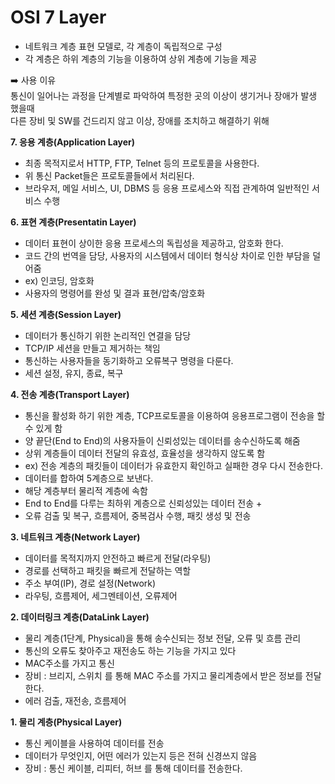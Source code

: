 # OSI 7 Layer
- 네트워크 계층 표현 모델로, 각 계층이 독립적으로 구성
- 각 계층은 하위 계층의 기능을 이용하여 상위 계층에 기능을 제공  

➡️ 사용 이유  
통신이 일어나는 과정을 단계별로 파악하여 특정한 곳의 이상이 생기거나 장애가 발생 했을때  
다른 장비 및 SW를 건드리지 않고 이상, 장애를 조치하고 해결하기 위해

**7. 응용 계층(Application Layer)**
- 최종 목적지로서 HTTP, FTP, Telnet 등의 프로토콜을 사용한다.
- 위 통신 Packet들은 프로토콜들에서 처리된다.
- 브라우저, 메일 서비스, UI, DBMS 등 응용 프로세스와 직접 관계하여 일반적인 서비스 수행

**6. 표현 계층(Presentatin Layer)**
- 데이터 표현이 상이한 응용 프로세스의 독립성을 제공하고, 암호화 한다.
- 코드 간의 번역을 담당, 사용자의 시스템에서 데이터 형식상 차이로 인한 부담을 덜어줌
- ex) 인코딩, 암호화
- 사용자의 명령어를 완성 및 결과 표현/압축/암호화

**5. 세션 계층(Session Layer)**
- 데이터가 통신하기 위한 논리적인 연결을 담당
- TCP/IP 세션을 만들고 제거하는 책임
- 통신하는 사용자들을 동기화하고 오류복구 명령을 다룬다.
- 세션 설정, 유지, 종료, 복구

**4. 전송 계층(Transport Layer)**
- 통신을 활성화 하기 위한 계층, TCP프로토콜을 이용하여 응용프로그램이 전송을 할수 있게 함
- 양 끝단(End to End)의 사용자들이 신뢰성있는 데이터를 송수신하도록 해줌
- 상위 계층들이 데이터 전달의 유효성, 효율성을 생각하지 않도록 함
- ex) 전송 계층의 패킷들이 데이터가 유효한지 확인하고 실패한 경우 다시 전송한다.
- 데이터를 합하여 5계층으로 보낸다.
- 해당 계층부터 물리적 계층에 속함
- End to End를 다루는 최하위 계층으로 신뢰성있는 데이터 전송 + 
- 오류 검출 및 복구, 흐름제어, 중복검사 수행, 패킷 생성 및 전송

**3. 네트워크 계층(Network Layer)**
- 데이터를 목적지까지 안전하고 빠르게 전달(라우팅)
- 경로를 선택하고 패킷을 빠르게 전달하는 역할
- 주소 부여(IP), 경로 설정(Network)
- 라우팅, 흐름제어, 세그멘테이션, 오류제어

**2. 데이터링크 계층(DataLink Layer)**
- 물리 계층(1단계, Physical)을 통해 송수신되는 정보 전달, 오류 및 흐름 관리
- 통신의 오류도 찾아주고 재전송도 하는 기능을 가지고 있다
- MAC주소를 가지고 통신
- 장비 : 브리지, 스위치 를 통해 MAC 주소를 가지고 물리계층에서 받은 정보를 전달한다.
- 에러 검출, 재전송, 흐름제어

**1. 물리 계층(Physical Layer)**
- 통신 케이블을 사용하여 데이터를 전송
- 데이터가 무엇인지, 어떤 에러가 있는지 등은 전혀 신경쓰지 않음
- 장비 : 통신 케이블, 리피터, 허브 를 통해 데이터를 전송한다.
